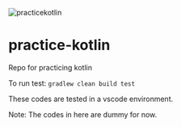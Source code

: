 ![practicekotlin](https://github.com/deanagan/practice-kotlin/workflows/practicekotlin/badge.svg)
# practice-kotlin
Repo for practicing kotlin


To run test:
`gradlew clean build test`

These codes are tested in a vscode environment.

Note: The codes in here are dummy for now.
